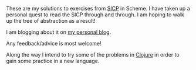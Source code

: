 These are my solutions to exercises from [SICP](http://mitpress.mit.edu/sicp/full-text/book/book.html) in Scheme. I have taken
up a personal quest to read the SICP through and through. I am hoping
to walk up the tree of abstraction as a result! 

I am blogging about it on
[my personal blog](http://mohitthatte.com/blog/categories/sicp).

Any feedback/advice is most welcome! 

Along the way I intend to try some of the problems in
[Clojure](http://clojure.org) in order to gain some practice in a
new language.
